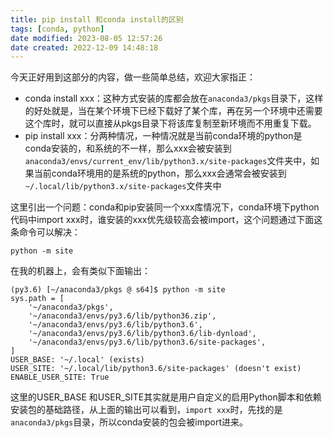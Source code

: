 ```yaml
---
title: pip install 和conda install的区别
tags: [conda, python]
date modified: 2023-08-05 12:57:26
date created: 2022-12-09 14:48:18
---
```


今天正好用到这部分的内容，做一些简单总结，欢迎大家指正：
*   conda install xxx：这种方式安装的库都会放在`anaconda3/pkgs`目录下，这样的好处就是，当在某个环境下已经下载好了某个库，再在另一个环境中还需要这个库时，就可以直接从pkgs目录下将该库复制至新环境而不用重复下载。
*   pip install xxx：分两种情况，一种情况就是当前conda环境的python是conda安装的，和系统的不一样，那么xxx会被安装到`anaconda3/envs/current_env/lib/python3.x/site-packages`文件夹中，如果当前conda环境用的是系统的python，那么xxx会通常会被安装到`~/.local/lib/python3.x/site-packages`文件夹中

这里引出一个问题：conda和pip安装同一个xxx库情况下，conda环境下python代码中import xxx时，谁安装的xxx优先级较高会被import，这个问题通过下面这条命令可以解决：

```text
python -m site
```

在我的机器上，会有类似下面输出：

```text
(py3.6) [~/anaconda3/pkgs @ s64]$ python -m site
sys.path = [
    '~/anaconda3/pkgs',
    '~/anaconda3/envs/py3.6/lib/python36.zip',
    '~/anaconda3/envs/py3.6/lib/python3.6',
    '~/anaconda3/envs/py3.6/lib/python3.6/lib-dynload',
    '~/anaconda3/envs/py3.6/lib/python3.6/site-packages',
]
USER_BASE: '~/.local' (exists)
USER_SITE: '~/.local/lib/python3.6/site-packages' (doesn't exist)
ENABLE_USER_SITE: True
```

这里的USER\_BASE 和USER\_SITE其实就是用户自定义的启用Python脚本和依赖安装包的基础路径，从上面的输出可以看到，`import xxx`时，先找的是`anaconda3/pkgs`目录，所以conda安装的包会被import进来。